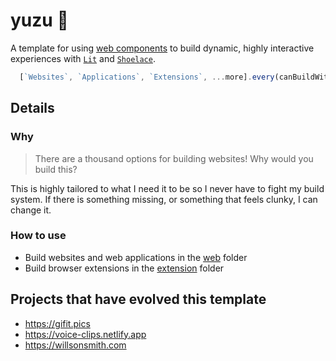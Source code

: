 # yuzu 🍋
A template for using [web components](https://open-wc.org/discover/about/#why-web-components) to build dynamic, highly interactive experiences with [`Lit`](https://lit.dev/) and [`Shoelace`](https://shoelace.style/).

```js
  [`Websites`, `Applications`, `Extensions`, ...more].every(canBuildWithYuzu) // true
```

## Details

### Why

> There are a thousand options for building websites! Why would you build this?

This is highly tailored to what I need it to be so I never have to fight my build system. If there is something missing, or something that feels clunky, I can change it. 

### How to use

* Build websites and web applications in the [web](https://github.com/WillsonSmith/yuzu/tree/main/web) folder
* Build browser extensions in the [extension](https://github.com/WillsonSmith/yuzu/tree/main/extension) folder


## Projects that have evolved this template

- https://gifit.pics
- https://voice-clips.netlify.app
- https://willsonsmith.com
